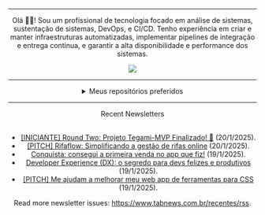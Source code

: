 <div align="center">
<hr>
<p>Olá 👋🏾! Sou um profissional de tecnologia focado em análise de sistemas, sustentação de sistemas, DevOps, e CI/CD. Tenho experiência em criar e manter infraestruturas automatizadas, implementar pipelines de integração e entrega contínua, e garantir a alta disponibilidade e performance dos sistemas.</p>
  <img src="https://media.giphy.com/media/yAGIvCiwPJn5C/giphy.gif">
<hr>
  <details>
  <summary>Meus repositórios preferidos</summary>
  <br />
  Alguns dos meus melhores repositórios:
  <br />
<br />
  <ul><li><a href=https://github.com/KubeNerd/aluratube target="_blank" rel="noopener noreferrer">KubeNerd/aluratube</a> (<b>0</b> ✨ and <b>0</b> 🍴): Aluratube - Desenvolvido durante a imersão React da Alura no final de 2022</li><li><a href=https://github.com/KubeNerd/nlw-ia target="_blank" rel="noopener noreferrer">KubeNerd/nlw-ia</a> (<b>0</b> ✨ and <b>0</b> 🍴): Projeto desenvolvido durante a NLW IA - Usando a API da OPENAI</li><li><a href=https://github.com/KubeNerd/nlw-journey-ia target="_blank" rel="noopener noreferrer">KubeNerd/nlw-journey-ia</a> (<b>0</b> ✨ and <b>0</b> 🍴): NLW IA - Agent de viagens usando python + langchain + GPT</li>
<li>More coming soon :).</li>
</ul>
  </details>
  <hr/>
    <summary>Recent Newsletters</summary>
  <br />
  <ul>
    <li><a href=https://www.tabnews.com.br/samucaa/iniciante-round-two-projeto-tegami-mvp-finalizado target="_blank" rel="noopener noreferrer">[INICIANTE] Round Two: Projeto Tegami-MVP Finalizado! 🚀</a> (20/1/2025).</li><li><a href=https://www.tabnews.com.br/AlvesR/pitch-rifaflow-simplificando-a-gestao-de-rifas-online target="_blank" rel="noopener noreferrer">[PITCH] Rifaflow: Simplificando a gestão de rifas online</a> (20/1/2025).</li><li><a href=https://www.tabnews.com.br/koziel/conquista-consegui-a-primeira-venda-no-app-que-fiz target="_blank" rel="noopener noreferrer">Conquista: consegui a primeira venda no app que fiz!</a> (19/1/2025).</li><li><a href=https://www.tabnews.com.br/GusttavoCastro/developer-experience-dx-o-segredo-para-devs-felizes-e-produtivos target="_blank" rel="noopener noreferrer">Developer Experience (DX): o segredo para devs felizes e produtivos</a> (19/1/2025).</li><li><a href=https://www.tabnews.com.br/itsfematheus/pitch-me-ajudam-a-melhorar-meu-web-app-de-ferramentas-para-css target="_blank" rel="noopener noreferrer">[PITCH] Me ajudam a melhorar meu web app de ferramentas para CSS</a> (19/1/2025).</li>
  </ul>
<p>Read more newsletter issues: <a href="https://www.tabnews.com.br/recentes/rss">https://www.tabnews.com.br/recentes/rss</a>.</p>
  </details>

